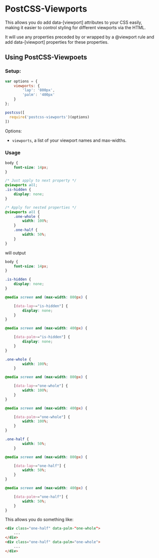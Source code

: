 # PostCSS-Viewports

This allows you do add data-[viewport] attributes to your CSS easily, making it easier to control styling for different viewports via the HTML.

It will use any properties preceded by or wrapped by a @viewport rule and add data-[viewport] properties for these properties.

## Using PostCSS-Viewpoets

### Setup:

```js
var options = {
    viewports: {
        'lap': '800px',
        'palm': '400px'
    }
};

postcss([
  require('postcss-viewports')(options)
])
```

Options:

- `viewports`, a list of your viewport names and max-widths.


### Usage

```css
body {
    font-size: 14px;
}

/* Just apply to next property */
@viewports all;
.is-hidden {
    display: none;
}

/* Apply for nested properties */
@viewports all {
    .one-whole {
        width: 100%;
    }
    .one-half {
        width: 50%;
    }
}
```

will output

```css
body {
    font-size: 14px;
}

.is-hidden {
    display: none;
}

@media screen and (max-width: 800px) {

    [data-lap~="is-hidden"] {
        display: none;
    }
}

@media screen and (max-width: 400px) {

    [data-palm~="is-hidden"] {
        display: none;
    }
}

.one-whole {
        width: 100%;
    }

@media screen and (max-width: 800px) {

    [data-lap~="one-whole"] {
        width: 100%;
    }
}

@media screen and (max-width: 400px) {

    [data-palm~="one-whole"] {
        width: 100%;
    }
}

.one-half {
        width: 50%;
    }

@media screen and (max-width: 800px) {

    [data-lap~="one-half"] {
        width: 50%;
    }
}

@media screen and (max-width: 400px) {

    [data-palm~="one-half"] {
        width: 50%;
    }
}
```

This allows you do something like:

```html
<div class="one-half" data-palm-"one-whole">
    ...
</div>
<div class="one-half" data-palm="one-whole">
    ...
</div>

```
